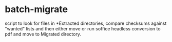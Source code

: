 # batch-migrate
script to look for files in *Extracted directories, compare checksums against "wanted" lists and then either move or run soffice headless conversion to pdf and move to Migrated directory. 
